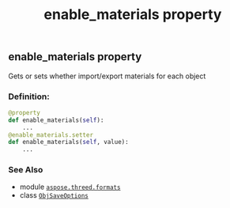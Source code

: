 ﻿---
title: enable_materials property
second_title: Aspose.3D for Python via .NET API References
description: 
type: docs
weight: 50
url: /python-net/aspose.threed.formats/objsaveoptions/enable_materials/
is_root: false
---

## enable_materials property


Gets or sets whether import/export materials for each object
### Definition:
```python
@property
def enable_materials(self):
    ...
@enable_materials.setter
def enable_materials(self, value):
    ...
```

### See Also
* module [`aspose.threed.formats`](../../)
* class [`ObjSaveOptions`](/3d/python-net/aspose.threed.formats/objsaveoptions)
